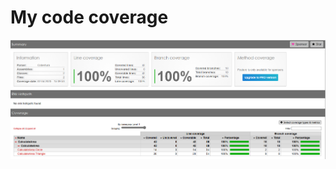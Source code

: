 # My code coverage 
![CodeCoverage](https://github.com/Mandurang/CalculateArea/blob/master/CodeCoverage.png)
